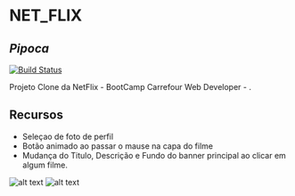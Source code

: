 # NET_FLIX
## _Pipoca_



[![Build Status](https://travis-ci.org/joemccann/dillinger.svg?branch=master)](https://travis-ci.org/joemccann/dillinger)

Projeto Clone da NetFlix - BootCamp Carrefour Web Developer - .



## Recursos

- Seleçao de foto de perfil
- Botão animado ao passar o mause na capa do filme
- Mudança do Titulo, Descrição e  Fundo do banner principal ao clicar em algum filme.

![alt text](https://i.imgur.com/ZEo3SCJ.jpg)
![alt text](https://i.imgur.com/4aomb5q.jpg)
